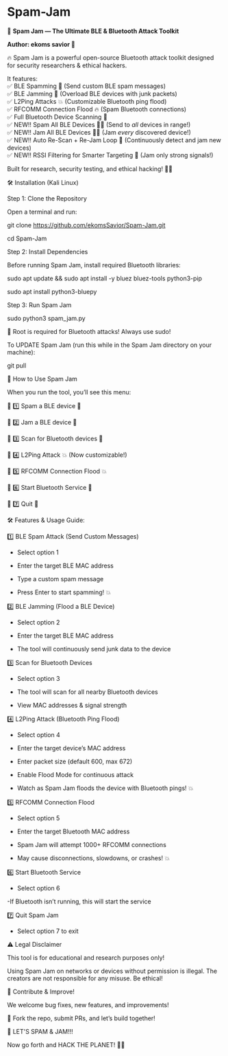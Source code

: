 # Spam-Jam  
📜 **Spam Jam — The Ultimate BLE & Bluetooth Attack Toolkit**  

**Author: ekoms savior 💜**  

🔥 Spam Jam is a powerful open-source Bluetooth attack toolkit designed for security researchers & ethical hackers.  

It features:  
✅ BLE Spamming 💌 (Send custom BLE spam messages)  
✅ BLE Jamming 🚫 (Overload BLE devices with junk packets)  
✅ L2Ping Attacks 💥 (Customizable Bluetooth ping flood)  
✅ RFCOMM Connection Flood 🔥 (Spam Bluetooth connections)  
✅ Full Bluetooth Device Scanning 📡  
✅ NEW!! Spam All BLE Devices 💌💥 (Send to *all* devices in range!)  
✅ NEW!! Jam All BLE Devices 🚫💥 (Jam *every* discovered device!)  
✅ NEW!! Auto Re-Scan + Re-Jam Loop 🔁 (Continuously detect and jam new devices)  
✅ NEW!! RSSI Filtering for Smarter Targeting 🧠 (Jam only strong signals!)

Built for research, security testing, and ethical hacking! 🚀💜

🛠️ Installation (Kali Linux)

Step 1: Clone the Repository

Open a terminal and run:

git clone https://github.com/ekomsSavior/Spam-Jam.git

cd Spam-Jam

Step 2: Install Dependencies

Before running Spam Jam, install required Bluetooth libraries:

sudo apt update && sudo apt install -y bluez bluez-tools python3-pip

sudo apt install python3-bluepy

Step 3: Run Spam Jam

sudo python3 spam_jam.py

🚨 Root is required for Bluetooth attacks! Always use sudo!

To UPDATE Spam Jam (run this while in the Spam Jam directory on your machine):

git pull

🎯 How to Use Spam Jam

When you run the tool, you’ll see this menu:

🔹 1️⃣ Spam a BLE device 💌

🔹 2️⃣ Jam a BLE device 🚫

🔹 3️⃣ Scan for Bluetooth devices 📡

🔹 4️⃣ L2Ping Attack 💥 (Now customizable!)

🔹 5️⃣ RFCOMM Connection Flood 💥

🔹 6️⃣ Start Bluetooth Service 📡

🔹 7️⃣ Quit 🚪

🛠️ Features & Usage Guide:

1️⃣ BLE Spam Attack (Send Custom Messages)

- Select option 1

- Enter the target BLE MAC address

- Type a custom spam message

- Press Enter to start spamming! 💥

2️⃣ BLE Jamming (Flood a BLE Device)

- Select option 2

- Enter the target BLE MAC address

- The tool will continuously send junk data to the device

3️⃣ Scan for Bluetooth Devices

- Select option 3

- The tool will scan for all nearby Bluetooth devices

- View MAC addresses & signal strength

4️⃣ L2Ping Attack (Bluetooth Ping Flood)

- Select option 4

- Enter the target device’s MAC address

- Enter packet size (default 600, max 672)

- Enable Flood Mode for continuous attack

- Watch as Spam Jam floods the device with Bluetooth pings! 💥

5️⃣ RFCOMM Connection Flood

- Select option 5

- Enter the target Bluetooth MAC address

- Spam Jam will attempt 1000+ RFCOMM connections

- May cause disconnections, slowdowns, or crashes! 💥

6️⃣ Start Bluetooth Service

- Select option 6

 -If Bluetooth isn’t running, this will start the service

7️⃣ Quit Spam Jam

- Select option 7 to exit


⚠️ Legal Disclaimer

This tool is for educational and research purposes only!

Using Spam Jam on networks or devices without permission is illegal. The creators are not responsible for any misuse. Be ethical!

💜 Contribute & Improve!

We welcome bug fixes, new features, and improvements!

💜 Fork the repo, submit PRs, and let’s build together!

🚀 LET'S SPAM & JAM!!!

Now go forth and HACK THE PLANET! 💜🔥



